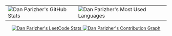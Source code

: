 <table align="center">
  <td valign="middle">
    <img
      style="float: middle"
      title="Dan Parizher's GitHub Stats"
      alt="Dan Parizher's GitHub Stats"
      src="https://github-readme-stats.vercel.app/api?username=danparizher&show_icons=true&hide_border=false&count_private=true&include_all_commits=true&theme=github_dark"
    />
  </td>
  <td valign="middle">
    <img
      style="float: middle"
      title="Dan Parizher's Most Used Languages"
      alt="Dan Parizher's Most Used Languages"
      src="https://github-readme-stats.vercel.app/api/top-langs/?username=danparizher&theme=github_dark"
    />
  </td>
</table>
<p align="center">
  <a href="https://leetcode.com/dparizher/">
    <img
      title="Dan Parizher's LeetCode Stats"
      alt="Dan Parizher's LeetCode Stats"
      src="https://leetcard.jacoblin.cool/dparizher?theme=nord&font=Roboto&ext=activity"
    />
  </a>
  <a href="https://github.com/danparizher">
    <img
      title="Dan Parizher's Contribution Graph"
      alt="Dan Parizher's Contribution Graph"
      src="https://github-readme-activity-graph.vercel.app/graph?username=danparizher&theme=github"
    />
  </a>
</p>
